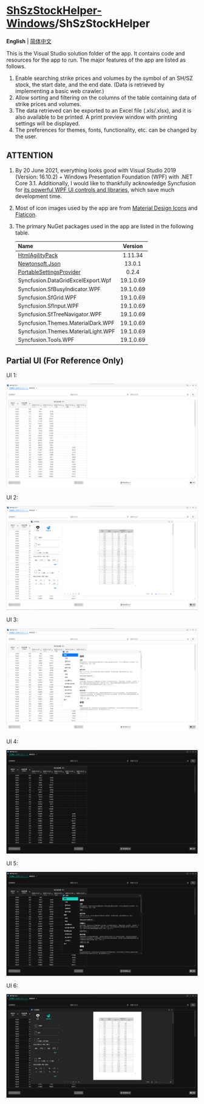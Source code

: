 # [ShSzStockHelper-Windows](../../..)/ShSzStockHelper

**English** | [简体中文](./README-zhCN.md)

This is the Visual Studio solution folder of the app. It contains code and resources for the app to run. The major features of the app are listed as follows.

1. Enable searching strike prices and volumes by the symbol of an SH/SZ stock, the start date, and the end date. (Data is retrieved by implementing a basic web crawler.)
2. Allow sorting and filtering on the columns of the table containing data of strike prices and volumes.
3. The data retrieved can be exported to an Excel file (.xls/.xlsx), and it is also available to be printed. A print preview window with printing settings will be displayed.
4. The preferences for themes, fonts, functionality, etc. can be changed by the user.

## ATTENTION

1. By 20 June 2021, everything looks good with Visual Studio 2019 (Version: 16.10.2) + Windows Presentation Foundation (WPF) with .NET Core 3.1. Additionally, I would like to thankfully acknowledge Syncfusion for [its powerful WPF UI controls and libraries](https://www.syncfusion.com/wpf-ui-controls), which save much development time.
2. Most of icon images used by the app are from [Material Design Icons](https://material.io/resources/icons/?style=baseline) and [Flaticon](https://www.flaticon.com/).
3. The primary NuGet packages used in the app are listed in the following table.

    | Name | Version |
    | :-- | :--: |
    | [HtmlAgilityPack](https://html-agility-pack.net/) | 1.11.34 |
    | [Newtonsoft.Json](https://www.newtonsoft.com/json) | 13.0.1 |
    | [PortableSettingsProvider](https://github.com/Bluegrams/SettingsProviders) | 0.2.4 |
    | Syncfusion.DataGridExcelExport.Wpf | 19.1.0.69 |
    | Syncfusion.SfBusyIndicator.WPF | 19.1.0.69 |
    | Syncfusion.SfGrid.WPF | 19.1.0.69 |
    | Syncfusion.SfInput.WPF | 19.1.0.69 |
    | Syncfusion.SfTreeNavigator.WPF | 19.1.0.69 |
    | Syncfusion.Themes.MaterialDark.WPF | 19.1.0.69 |
    | Syncfusion.Themes.MaterialLight.WPF | 19.1.0.69 |
    | Syncfusion.Tools.WPF | 19.1.0.69 |

## Partial UI (For Reference Only)

UI 1:

![UI1.png](./Images_README/UI1.png)

UI 2:

![UI2.png](./Images_README/UI2.png)

UI 3:

![UI3.png](./Images_README/UI3.png)

UI 4:

![UI4.png](./Images_README/UI4.png)

UI 5:

![UI5.png](./Images_README/UI5.png)

UI 6:

![UI6.png](./Images_README/UI6.png)
